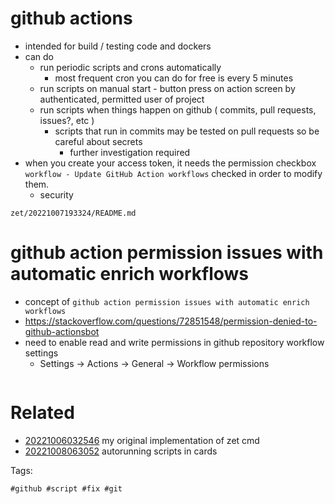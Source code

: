 # github actions

- intended for build / testing code and dockers
- can do
  - run periodic scripts and crons automatically
    - most frequent cron you can do for free is every 5 minutes
  - run scripts on manual start - button press on action screen by authenticated, permitted user of project
  - run scripts when things happen on github ( commits, pull requests, issues?, etc )
    - scripts that run in commits may be tested on pull requests so be careful about secrets
      - further investigation required
- when you create your access token, it needs the permission checkbox `workflow - Update GitHub Action workflows` checked in order to modify them.
  - security

` zet/20221007193324/README.md `

# github action permission issues with automatic enrich workflows

- concept of `github action permission issues with automatic enrich workflows`
- https://stackoverflow.com/questions/72851548/permission-denied-to-github-actionsbot
- need to enable read and write permissions in github repository workflow settings
  - Settings -> Actions -> General -> Workflow permissions

```
```


# Related

- [20221006032546](/zet/20221006032546/README.md) my original implementation of zet cmd
- [20221008063052](/zet/20221008063052/README.md) autorunning scripts in cards

Tags:

    #github #script #fix #git
